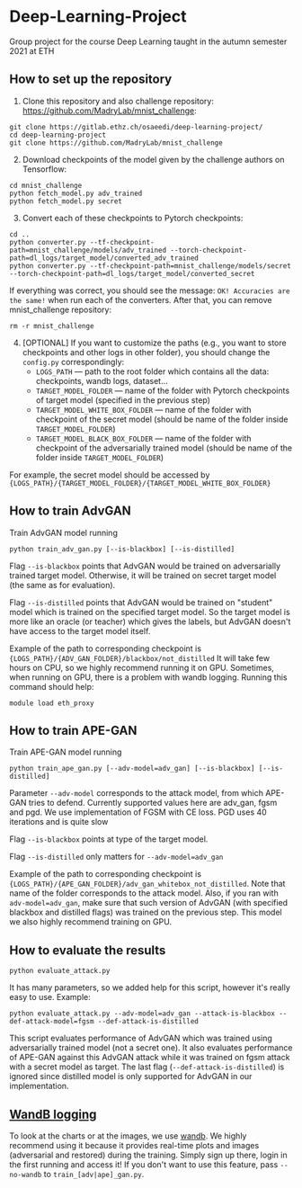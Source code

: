 # Deep-Learning-Project

Group project for the course Deep Learning taught in the autumn semester 2021 at ETH

## How to set up the repository

1. Clone this repository and also challenge repository: https://github.com/MadryLab/mnist_challenge:

```
git clone https://gitlab.ethz.ch/osaeedi/deep-learning-project/
cd deep-learning-project
git clone https://github.com/MadryLab/mnist_challenge
```

2. Download checkpoints of the model given by the challenge authors on Tensorflow:

```
cd mnist_challenge
python fetch_model.py adv_trained
python fetch_model.py secret
```

3. Convert each of these checkpoints to Pytorch checkpoints:

```
cd ..
python converter.py --tf-checkpoint-path=mnist_challenge/models/adv_trained --torch-checkpoint-path=dl_logs/target_model/converted_adv_trained
python converter.py --tf-checkpoint-path=mnist_challenge/models/secret --torch-checkpoint-path=dl_logs/target_model/converted_secret
```

If everything was correct, you should see the message: `OK! Accuracies are the same!` when run each of the converters.
After that, you can remove mnist_challenge repository:

```
rm -r mnist_challenge
```

4. \[OPTIONAL\] If you want to customize the paths (e.g., you want to store checkpoints and other logs in other folder),
   you should change the `config.py` correspondingly:
    * `LOGS_PATH` — path to the root folder which contains all the data: checkpoints, wandb logs, dataset...
    * `TARGET_MODEL_FOLDER` — name of the folder with Pytorch checkpoints of target model (specified in the previous
      step)
    * `TARGET_MODEL_WHITE_BOX_FOLDER` — name of the folder with checkpoint of the secret model (should be name of the
      folder inside `TARGET_MODEL_FOLDER`)
    * `TARGET_MODEL_BLACK_BOX_FOLDER` — name of the folder with checkpoint of the adversarially trained model (should be
      name of the folder inside `TARGET_MODEL_FOLDER`)

For example, the secret model should be accessed by `{LOGS_PATH}/{TARGET_MODEL_FOLDER}/{TARGET_MODEL_WHITE_BOX_FOLDER}`

## How to train AdvGAN

Train AdvGAN model running

```
python train_adv_gan.py [--is-blackbox] [--is-distilled] 
```

Flag `--is-blackbox` points that AdvGAN would be trained on adversarially trained target model. Otherwise, it will be
trained on secret target model (the same as for evaluation).

Flag `--is-distilled` points that AdvGAN would be trained on "student" model which is trained on the specified target
model. So the target model is more like an oracle (or teacher) which gives the labels, but AdvGAN doesn't have access to
the target model itself.

Example of the path to corresponding checkpoint is `{LOGS_PATH}/{ADV_GAN_FOLDER}/blackbox/not_distilled`
It will take few hours on CPU, so we highly recommend running it on GPU. Sometimes, when running on GPU, there is a
problem with wandb logging. Running this command should help:

```
module load eth_proxy
```

## How to train APE-GAN

Train APE-GAN model running

```
python train_ape_gan.py [--adv-model=adv_gan] [--is-blackbox] [--is-distilled] 
```

Parameter `--adv-model` corresponds to the attack model, from which APE-GAN tries to defend. Currently supported values
here are adv_gan, fgsm and pgd. We use implementation of FGSM with CE loss. PGD uses 40 iterations and is quite slow

Flag `--is-blackbox` points at type of the target model.

Flag `--is-distilled` only matters for `--adv-model=adv_gan`

Example of the path to corresponding checkpoint is `{LOGS_PATH}/{APE_GAN_FOLDER}/adv_gan_whitebox_not_distilled`. Note
that name of the folder corresponds to the attack model. Also, if you ran with `adv-model=adv_gan`, make sure that such
version of AdvGAN (with specified blackbox and distilled flags) was trained on the previous step. This model we also
highly recommend training on GPU.

## How to evaluate the results

```
python evaluate_attack.py 
```

It has many parameters, so we added help for this script, however it's really easy to use. Example:

```
python evaluate_attack.py --adv-model=adv_gan --attack-is-blackbox --def-attack-model=fgsm --def-attack-is-distilled
```

This script evaluates performance of AdvGAN which was trained using adversarially trained model (not a secret one). It
also evaluates performance of APE-GAN against this AdvGAN attack while it was trained on fgsm attack with a secret model
as target. The last flag (`--def-attack-is-distilled`) is ignored since distilled model is only supported for AdvGAN in
our implementation.

## [WandB logging ](/wandb)

To look at the charts or at the images, we use [wandb](https://wandb.ai/). We highly recommend using it because it
provides real-time plots and images (adversarial and restored) during the training. Simply sign up there, login in the
first running and access it! If you don't want to use this feature, pass `--no-wandb` to `train_[adv|ape]_gan.py`.

